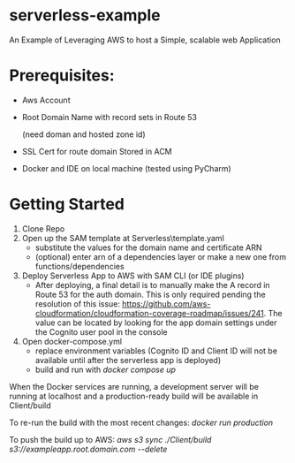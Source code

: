 # serverless-example

An Example of Leveraging AWS to host a Simple, scalable web Application

# Prerequisites:

- Aws Account
- Root Domain Name with record sets in Route 53  

  (need doman and hosted zone id)
- SSL Cert for route domain Stored in ACM 
- Docker and IDE on local machine (tested using PyCharm)

# Getting Started

1. Clone Repo
2. Open up the SAM template at Serverless\template.yaml
   - substitute the values for the domain name and certificate ARN
   - (optional) enter arn of a dependencies layer or make a new one from functions/dependencies
3. Deploy Serverless App to AWS with SAM CLI (or IDE plugins)
    - After deploying, a final detail is to manually make the A record in Route 53 for the auth domain. This is only required pending the resolution of this issue: https://github.com/aws-cloudformation/cloudformation-coverage-roadmap/issues/241. The value can be located by looking for the app domain settings under the Cognito user pool in the console
4. Open docker-compose.yml
   - replace environment variables (Cognito ID and Client ID will not be available until after the serverless app is deployed)
   - build and run with *docker compose up*

When the Docker services are running, a development server will be running at localhost and a production-ready build will be available in Client/build

To re-run the build with the most recent changes: *docker run production*

To push the build up to AWS: *aws s3 sync ./Client/build s3://exampleapp.root.domain.com --delete*  


